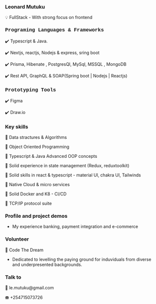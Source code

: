 <h3 style"font-family: Courier, monospace; color:blue"> Leonard Mutuku  </h3>
💡  FullStack - With strong focus on frontend

<h3 style="font-family: Courier, monospace;"> Programing Languages & Frameworks </h3>
 
✔️ Typescript & Java. 
 
✔️ Nextjs, reactjs, Nodejs & express, sring boot

✔️ Prisma, Hibenate , PostgresQl, MySql, MSSQL , MongoDB 

✔️ Rest API, GraphQL & SOAP(Spring boot | Nodejs | Reactjs)


<h3 style="font-family: Courier, monospace;"> Prototyping Tools</h3>

✔️ Figma 

✔️ Draw.io  

<h3 style"font-family: Courier, monospace;">Key skills</h3>

 📌 Data stractures & Algorithms
 
 📌 Object Oriented Programming

 📌 Typescript & Java Advanced OOP concepts

 📌 Solid experience in state management (Redux, reduxtoolkit)
 
 📌 Solid skills in react & typescript - material UI, chakra UI, Tailwinds 

 📌 Native Cloud & micro services

 📌 Solid Docker and K8 -  CI/CD 

 📌 TCP/IP protocol suite


 <h3  style"font-family: Courier, monospace;"> Profile and project demos</h3>
 
 + My experience banking, payment integration and e-commerce
 

<h3 style"font-family: Courier, monospace;"> Volunteer</h3>

🥂 Code The Dream
- Dedicated to levelling the paying ground for induviduals from diverse and underpresented backgrounds.

<h3> Talk to</h3>
📧 le.mutuku@gmail.com

☎️ +254715073726


 

